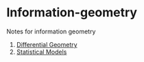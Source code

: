 # Information-geometry
Notes for information geometry

1. [Differential Geometry](./DifferentialGeometry)
2. [Statistical Models](./StatisticalModels)
